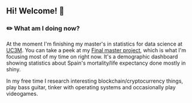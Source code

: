 ## Hi! Welcome! 🎈

### ✏️ What am I doing now?

At the moment I'm finishing my master's in statistics for data science at [UC3M](https://uc3m.es). You can take a peek at my [Final master project](https://github.com/dreth/tfm_uc3m), which is what I'm focusing most of my time on right now. It's a demographic dashboard showing statistics about Spain's mortality/life expectancy done mostly in shiny.

In my free time I research interesting blockchain/cryptocurrency things, play bass guitar, tinker with operating systems and occasionally play videogames.
